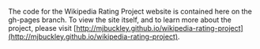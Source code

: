 The code for the Wikipedia Rating Project website is contained here on the gh-pages branch.  To view the site itself, and to learn more about the project, please visit [http://mjbuckley.github.io/wikipedia-rating-project](http://mjbuckley.github.io/wikipedia-rating-project).
